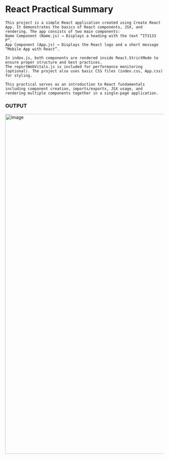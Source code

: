 # React Practical Summary

```
This project is a simple React application created using Create React App. It demonstrates the basics of React components, JSX, and
rendering. The app consists of two main components:
Name Component (Name.js) → Displays a heading with the text “IT3133 P”.
App Component (App.js) → Displays the React logo and a short message “Mobile App with React”.

In index.js, both components are rendered inside React.StrictMode to ensure proper structure and best practices.
The reportWebVitals.js is included for performance monitoring (optional). The project also uses basic CSS files (index.css, App.css) for styling.

This practical serves as an introduction to React fundamentals including component creation, imports/exports, JSX usage, and rendering multiple components together in a single-page application.
```

### OUTPUT
<img width="1920" height="1080" alt="image" src="https://github.com/user-attachments/assets/5444fc9e-778d-452a-be4c-c44626c774d6" />
